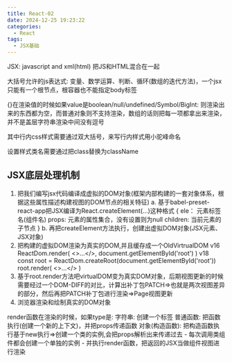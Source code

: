 ```yaml
---
title: React-02
date: 2024-12-25 19:23:22
categories:
  - React
tags:
  - JSX基础
---
```


JSX: javascript and xml(html) 把JS和HTML混合在一起

大括号允许的js表达式: 变量、数学运算、判断、循环(数组的迭代方法)，一个jsx只能有一个根节点，根容器也不能指定body标签

{}在渲染值的时候如果value是boolean/null/undefined/Symbol/BigInt: 则渲染出来的东西都为空，而普通对象则不支持渲染，数组的话则把每一项都拿出来渲染，并不是盖层字符串渲染中间没有逗号

其中行内css样式需要通过双大括号，来写行内样式用小驼峰命名

设置样式类名需要通过把class替换为className

## JSX底层处理机制
1. 把我们编写jsx代码编译成虚拟的DOM对象(框架内部构建的一套对象体系，根据这些属性描述构建视图的DOM节点的相关特征)
    a.  基于babel-preset-react-app把JSX编译为React.createElement(...)这种格式
    {
        ele： 元素标签名(组件名)
        props: 元素的属性集合，没有设置则为null
        children: 当前元素的子节点
    }
    b. 再把createElement方法执行，创建出虚拟DOM对象(JSX元素、JSX对象)
2. 把构建的虚拟DOM渲染为真实的DOM,并且缓存成一个OldVirtrualDOM
    v16
    ReactDom.render(
        <>...</>,
        document.getElementById('root')
    )
    v18
    const root = ReactDom.createRoot(document.getElementById('root'))
    root.render(
        <>...</>
    )
3. 基于root.render方法吧virtualDOM变为真实DOM对象，后期视图更新的时候需要经过一个DOM-DIFF的对比，计算出补丁包PATCH=>也就是两次视图差异的部分，然后再把PATCH补丁包进行渲染=>Page视图更新
4. 浏览器渲染和绘制真实的DOM对象

render函数在渲染的时候，如果type是:
字符串: 创建一个标签
普通函数: 把函数执行(创建一个新的上下文)，并把props传递函数
对象(构造函数): 把构造函数执行基于new执行=>创建一个类的实例,会把props解析出来传递过去
    - 每次调用类组件都会创建一个单独的实例
    - 并执行render函数，把返回的JSX当做组件视图进行渲染